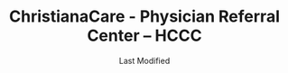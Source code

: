 ---
layout: location-page
date: Last Modified
description: "Local COVID-19 testing is available at ChristianaCare - Physician Referral Center – HCCC in Newark, Delaware, USA."
permalink: "locations/delaware/newark/christianacare-physician-referral-center-–-hccc/"
tags:
  - locations
  - delaware
title: ChristianaCare - Physician Referral Center – HCCC
uniqueName: christianacare-physician-referral-center-–-hccc
state: Delaware
stateAbbr: DE
hood: "Newark"
address: "200 Hygeia Drive"
city: "Newark"
zip: "19713"
zipsNearby: "19701 19934 19936 19703 19938 19706 19901 19902 19903 19904 19905 19906 19943 19946 19950 19952 19953 19707 19954 19955 19708 19960 19961 19962 19709 19963 19710 19702 19711 19712 19713 19714 19715 19716 19717 19718 19725 19726 19720 19721 19730 19731 19732 19733 19977 19734 19979 19735 19801 19802 19803 19804 19805 19806 19807 19808 19809 19810 19850 19880 19884 19885 19886 19890 19891 19892 19893 19894 19895 19896 19897 19898 19899 19980 19736 19964 08001 08004 08007 08009 08010 08012 08014 08302 08310 08016 08101 08102 08103 08104 08105 08106 08107 08108 08109 08110 08018 08311 08002 08003 08034 08020 08312 08021 08023 08313 08314 08214 08315 08316 08317 08318 08217 08319 08025 08320 08518 08321 08322 08026 08027 08028 08029 08030 08218 08323 08032 08033 08035 08036 08037 08038 08039 08324 08041 08042 08043 08326 08045 08327 08048 08049 08328 08051 08052 08053 08329 08330 08055 08056 08332 08340 08341 08342 08343 08057 08059 08060 08054 08061 08062 08063 08344 08345 08346 08347 08065 08066 08067 08068 08069 08070 08071 08348 08349 08072 08073 08350 08074 08075 08076 08077 08554 08352 08078 08079 08080 08353 08081 08083 08245 08031 08099 08084 08085 08086 08250 08088 08360 08361 08362 08089 08090 08091 08093 08094 08046 08095 08270 08096 08097 08098 15468 19501 17302 17501 18011 17003 17502 19503 17503 19504 17504 19505 19506 17505 19508 19510 17506 19511 17507 19512 18031 17309 17508 17010 19516 18034 17509 17311 17512 17516 18036 17016 17083 17312 17313 17314 17517 19518 17518 19519 17519 18041 17520 17317 17022 17521 19520 17318 18049 18098 18099 17522 17549 17321 17322 19522 17527 19523 19525 17327 17329 17528 17529 18054 19526 18056 17532 17533 17534 17535 17536 17039 19530 17537 17573 17601 17602 17603 17604 17605 17606 17607 17608 17611 17622 17699 17538 17041 17042 17046 19533 17540 19535 18060 17543 17342 19536 18062 17345 17545 17547 19538 17550 19539 17057 17551 19540 19541 19542 19543 19544 17064 17552 17554 17347 17067 17555 19545 17349 17557 17073 17352 17560 18068 19547 18070 17562 17563 17564 17565 18074 19548 17566 17355 19601 19602 19603 19604 19605 19606 19607 19608 19609 19610 19611 19612 17567 18073 18076 17356 17568 19550 17569 17085 17570 17087 19551 17572 17088 17360 19554 19555 17361 17575 17576 17354 17362 17578 17363 17579 19559 18084 17580 19560 17581 17364 19562 18087 17983 19564 17582 19565 17583 17584 17366 17585 19567 17368 17401 17402 17403 17404 17405 17406 17407 17408 17415 17370 17371 18092 19001 19002 19420 19003 19310 19311 19004 18910 19020 19021 19312 19421 18911 19422 19424 19316 19007 19008 19009 19010 18912 18913 19423 19317 18914 19012 19013 19014 19015 19016 19022 19017 19425 19319 19018 19320 19330 19426 19473 18915 19331 19339 19340 19428 19429 19397 19398 19399 19430 18916 19023 19432 19333 19335 19372 18901 18902 18933 19026 18917 18918 19028 19027 19029 19341 19353 19030 19031 19032 19033 18922 19025 19034 19048 19049 18923 19435 18925 18926 19035 19342 19343 19036 19038 19039 19437 19438 19441 19040 19440 19041 18927 18928 19043 19098 19344 19044 19006 19345 18929 19046 19346 19347 19348 19442 19443 19444 18931 19350 19047 19053 19446 19050 19450 19052 19054 19055 19056 19057 19058 19351 19352 18932 19354 19451 19355 19060 19061 18934 19037 19063 19064 19065 19086 19091 19357 19066 18935 19358 18936 19070 19072 19360 18940 19073 19401 19403 19404 19405 19406 19407 19408 19409 19415 19436 19454 19455 19477 19074 19362 19456 19075 19363 19301 19457 19365 18943 18944 19019 19092 19093 19099 19101 19102 19103 19104 19105 19106 19107 19108 19109 19110 19111 19112 19113 19114 19115 19116 19118 19119 19120 19121 19122 19123 19124 19125 19126 19127 19128 19129 19130 19131 19132 19133 19134 19135 19136 19137 19138 19139 19140 19141 19142 19143 19144 19145 19146 19147 19148 19149 19150 19151 19152 19153 19154 19155 19160 19161 19162 19170 19171 19172 19173 19175 19176 19177 19178 19179 19181 19182 19183 19184 19185 19187 19188 19190 19191 19192 19193 19194 19195 19196 19197 19244 19255 19453 19460 18946 18949 19462 19366 18950 19367 19464 19465 19076 18951 18955 19078 19468 18956 19369 19470 18957 18958 19472 18960 19079 18962 19474 18924 18964 18954 18966 18968 19475 19478 19371 19081 18969 19373 19374 18970 18971 19375 19082 19083 19480 19481 19482 19484 19485 19493 19494 19495 19496 19085 19376 18974 18991 18976 19080 19087 19088 19089 19380 19381 19382 19383 19388 19318 19390 19486 19395 19090 19094 19490 18979 18980 19095 19096 19492 18981 21001 21005 21010 21009 21409 21012 21013 21092 21201 21202 21203 21204 21205 21206 21207 21208 21209 21210 21211 21212 21213 21214 21215 21216 21217 21218 21219 21220 21221 21222 21223 21224 21225 21226 21227 21228 21229 21230 21231 21233 21234 21235 21236 21237 21239 21240 21241 21244 21250 21251 21252 21263 21264 21270 21273 21275 21278 21279 21280 21281 21282 21284 21285 21286 21287 21288 21289 21290 21297 21298 21607 21014 21015 21017 21018 21610 21020 21022 21023 21913 21617 21914 21027 21915 21619 21620 21690 21916 21623 21656 21028 21030 21031 21065 21917 21918 21625 21628 21034 21629 21919 21040 21920 21921 21922 21047 21048 21050 21051 21052 21053 21635 21930 21056 21057 21060 21061 21062 21071 21636 21638 21639 21074 21078 21640 21641 21082 21644 21084 21085 21645 21087 21090 21093 21094 21088 21102 21649 21105 21650 21651 21111 21901 21117 21120 21122 21123 21128 21130 21902 21903 21131 21904 21132 21657 21658 21133 21136 21139 21660 21911 21661 21146 21152 21153 21666 21667 21154 21668 21670 21155 21156 21912 21160 21161 21162 21678 21679 19488 19489 19640 19887 19889 21098 21260 21261 19483 19487 21265 21268 21274 21283 21681 21682 21683 21684 21685 21686 21687 21688" 
mapUrl: "http://maps.apple.com/?q=ChristianaCare+-+Physician+Referral+Center+–+HCCC&address=200+Hygeia+Drive,Newark,Delaware,19713"
locationType: Please contact for drive-thru/walk-in availability.
phone: ""
website: "https://christianacare.org/services/covid-19-testing-locations/"
onlineBooking: true
closed: undefined
closedUpdate: June 30th, 2020
notes: "Requires doctor's referral. Prioritizes health care workers."
days: Weekdays
hours: 9AM-1PM
altDays: Sundays
altHours: Noon-2PM
ctaMessage: Schedule a test
ctaUrl: "https://christianacare.org/services/covid-19-testing-locations/"
---